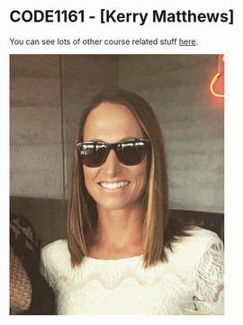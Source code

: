 # CODE1161 - [Kerry Matthews]

You can see lots of other course related stuff [here](https://notionparallax.co.uk/CODE1161).

![a photo of me](mugshot.png)
